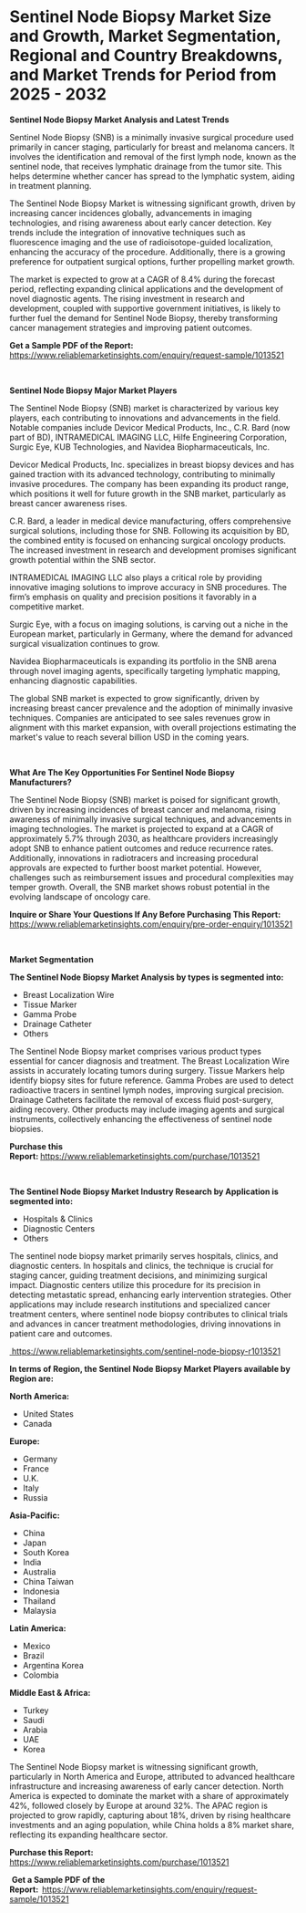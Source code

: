 <p><h1>Sentinel Node Biopsy Market Size and Growth, Market Segmentation, Regional and Country Breakdowns, and Market Trends for Period from 2025 -  2032</h1></p><p><strong>Sentinel Node Biopsy Market Analysis and Latest Trends</strong></p>
<p><p>Sentinel Node Biopsy (SNB) is a minimally invasive surgical procedure used primarily in cancer staging, particularly for breast and melanoma cancers. It involves the identification and removal of the first lymph node, known as the sentinel node, that receives lymphatic drainage from the tumor site. This helps determine whether cancer has spread to the lymphatic system, aiding in treatment planning.</p><p>The Sentinel Node Biopsy Market is witnessing significant growth, driven by increasing cancer incidences globally, advancements in imaging technologies, and rising awareness about early cancer detection. Key trends include the integration of innovative techniques such as fluorescence imaging and the use of radioisotope-guided localization, enhancing the accuracy of the procedure. Additionally, there is a growing preference for outpatient surgical options, further propelling market growth. </p><p>The market is expected to grow at a CAGR of 8.4% during the forecast period, reflecting expanding clinical applications and the development of novel diagnostic agents. The rising investment in research and development, coupled with supportive government initiatives, is likely to further fuel the demand for Sentinel Node Biopsy, thereby transforming cancer management strategies and improving patient outcomes.</p></p>
<p><strong>Get a Sample PDF of the Report:&nbsp;</strong> <a href="https://www.reliablemarketinsights.com/enquiry/request-sample/1013521?utm_campaign=2774&utm_medium=2&utm_source=Github&utm_content=ia&utm_term=17042025&utm_id=sentinel-node-biopsy">https://www.reliablemarketinsights.com/enquiry/request-sample/1013521</a></p>
<p>&nbsp;</p>
<p><strong>Sentinel Node Biopsy Major Market Players</strong></p>
<p><p>The Sentinel Node Biopsy (SNB) market is characterized by various key players, each contributing to innovations and advancements in the field. Notable companies include Devicor Medical Products, Inc., C.R. Bard (now part of BD), INTRAMEDICAL IMAGING LLC, Hilfe Engineering Corporation, Surgic Eye, KUB Technologies, and Navidea Biopharmaceuticals, Inc.</p><p>Devicor Medical Products, Inc. specializes in breast biopsy devices and has gained traction with its advanced technology, contributing to minimally invasive procedures. The company has been expanding its product range, which positions it well for future growth in the SNB market, particularly as breast cancer awareness rises.</p><p>C.R. Bard, a leader in medical device manufacturing, offers comprehensive surgical solutions, including those for SNB. Following its acquisition by BD, the combined entity is focused on enhancing surgical oncology products. The increased investment in research and development promises significant growth potential within the SNB sector.</p><p>INTRAMEDICAL IMAGING LLC also plays a critical role by providing innovative imaging solutions to improve accuracy in SNB procedures. The firm’s emphasis on quality and precision positions it favorably in a competitive market.</p><p>Surgic Eye, with a focus on imaging solutions, is carving out a niche in the European market, particularly in Germany, where the demand for advanced surgical visualization continues to grow.</p><p>Navidea Biopharmaceuticals is expanding its portfolio in the SNB arena through novel imaging agents, specifically targeting lymphatic mapping, enhancing diagnostic capabilities.</p><p>The global SNB market is expected to grow significantly, driven by increasing breast cancer prevalence and the adoption of minimally invasive techniques. Companies are anticipated to see sales revenues grow in alignment with this market expansion, with overall projections estimating the market's value to reach several billion USD in the coming years.</p></p>
<p>&nbsp;</p>
<p><strong>What Are The Key Opportunities For Sentinel Node Biopsy Manufacturers?</strong></p>
<p><p>The Sentinel Node Biopsy (SNB) market is poised for significant growth, driven by increasing incidences of breast cancer and melanoma, rising awareness of minimally invasive surgical techniques, and advancements in imaging technologies. The market is projected to expand at a CAGR of approximately 5.7% through 2030, as healthcare providers increasingly adopt SNB to enhance patient outcomes and reduce recurrence rates. Additionally, innovations in radiotracers and increasing procedural approvals are expected to further boost market potential. However, challenges such as reimbursement issues and procedural complexities may temper growth. Overall, the SNB market shows robust potential in the evolving landscape of oncology care.</p></p>
<p><strong>Inquire or Share Your Questions If Any Before Purchasing This Report:</strong> <a href="https://www.reliablemarketinsights.com/enquiry/pre-order-enquiry/1013521?utm_campaign=2774&utm_medium=2&utm_source=Github&utm_content=ia&utm_term=17042025&utm_id=sentinel-node-biopsy">https://www.reliablemarketinsights.com/enquiry/pre-order-enquiry/1013521</a></p>
<p>&nbsp;</p>
<p><strong>Market Segmentation</strong></p>
<p><strong>The Sentinel Node Biopsy Market Analysis by types is segmented into:</strong></p>
<p><ul><li>Breast Localization Wire</li><li>Tissue Marker</li><li>Gamma Probe</li><li>Drainage Catheter</li><li>Others</li></ul></p>
<p><p>The Sentinel Node Biopsy market comprises various product types essential for cancer diagnosis and treatment. The Breast Localization Wire assists in accurately locating tumors during surgery. Tissue Markers help identify biopsy sites for future reference. Gamma Probes are used to detect radioactive tracers in sentinel lymph nodes, improving surgical precision. Drainage Catheters facilitate the removal of excess fluid post-surgery, aiding recovery. Other products may include imaging agents and surgical instruments, collectively enhancing the effectiveness of sentinel node biopsies.</p></p>
<p><strong>Purchase this Report:&nbsp;</strong><a href="https://www.reliablemarketinsights.com/purchase/1013521?utm_campaign=2774&utm_medium=2&utm_source=Github&utm_content=ia&utm_term=17042025&utm_id=sentinel-node-biopsy">https://www.reliablemarketinsights.com/purchase/1013521</a></p>
<p>&nbsp;</p>
<p><strong>The Sentinel Node Biopsy Market Industry Research by Application is segmented into:</strong></p>
<p><ul><li>Hospitals & Clinics</li><li>Diagnostic Centers</li><li>Others</li></ul></p>
<p><p>The sentinel node biopsy market primarily serves hospitals, clinics, and diagnostic centers. In hospitals and clinics, the technique is crucial for staging cancer, guiding treatment decisions, and minimizing surgical impact. Diagnostic centers utilize this procedure for its precision in detecting metastatic spread, enhancing early intervention strategies. Other applications may include research institutions and specialized cancer treatment centers, where sentinel node biopsy contributes to clinical trials and advances in cancer treatment methodologies, driving innovations in patient care and outcomes.</p></p>
<p><a href="https://www.reliablemarketinsights.com/sentinel-node-biopsy-r1013521?utm_campaign=2774&utm_medium=2&utm_source=Github&utm_content=ia&utm_term=17042025&utm_id=sentinel-node-biopsy">&nbsp;https://www.reliablemarketinsights.com/sentinel-node-biopsy-r1013521</a></p>
<p><strong>In terms of Region, the Sentinel Node Biopsy Market Players available by Region are:</strong></p>
<p>
    <p> <strong> North America: </strong>
        <ul>
            <li>United States</li>
            <li>Canada</li>
        </ul>
        </p> 
    <p> <strong> Europe: </strong>
        <ul>
            <li>Germany</li>
            <li>France</li>
            <li>U.K.</li>
            <li>Italy</li>
            <li>Russia</li>
        </ul>
        </p> 
    <p> <strong> Asia-Pacific: </strong>
        <ul>
            <li>China</li>
            <li>Japan</li>
            <li>South Korea</li>
            <li>India</li>
            <li>Australia</li>
            <li>China Taiwan</li>
            <li>Indonesia</li>
            <li>Thailand</li>
            <li>Malaysia</li>
        </ul>
        </p> 
    <p> <strong> Latin America: </strong>
        <ul>
            <li>Mexico</li>
            <li>Brazil</li>
            <li>Argentina Korea</li>
            <li>Colombia</li>
        </ul>
        </p> 
    <p> <strong> Middle East & Africa: </strong>
        <ul>
            <li>Turkey</li>
            <li>Saudi</li>
            <li>Arabia</li>
            <li>UAE</li>
            <li>Korea</li>
        </ul>
    </p>
    </p>
<p><p>The Sentinel Node Biopsy market is witnessing significant growth, particularly in North America and Europe, attributed to advanced healthcare infrastructure and increasing awareness of early cancer detection. North America is expected to dominate the market with a share of approximately 42%, followed closely by Europe at around 32%. The APAC region is projected to grow rapidly, capturing about 18%, driven by rising healthcare investments and an aging population, while China holds a 8% market share, reflecting its expanding healthcare sector.</p></p>
<p><strong>Purchase this Report: </strong><a href="https://www.reliablemarketinsights.com/purchase/1013521?utm_campaign=2774&utm_medium=2&utm_source=Github&utm_content=ia&utm_term=17042025&utm_id=sentinel-node-biopsy">https://www.reliablemarketinsights.com/purchase/1013521</a></p>
<p>&nbsp;<strong>Get a Sample PDF of the Report:&nbsp;&nbsp;</strong><a href="https://www.reliablemarketinsights.com/enquiry/request-sample/1013521?utm_campaign=2774&utm_medium=2&utm_source=Github&utm_content=ia&utm_term=17042025&utm_id=sentinel-node-biopsy">https://www.reliablemarketinsights.com/enquiry/request-sample/1013521</a></p>
<p><strong></strong></p>
<p><p></p><p></p><p></p></p>